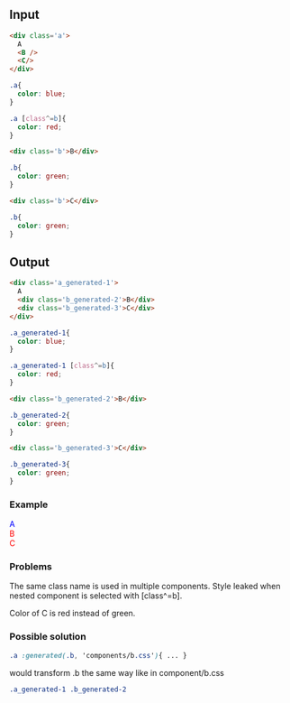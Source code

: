 ## Input

```html {data-filename=app/components/a.hbs}
<div class='a'>
  A
  <B />
  <C/>
</div>
```
```css {data-filename=app/components/a.css}
.a{
  color: blue;
}

.a [class^=b]{
  color: red;
}
```

```html {data-filename=app/components/b.hbs}
<div class='b'>B</div>
```
```css {data-filename=app/components/b.css}
.b{
  color: green;
}
```

```html {data-filename=app/components/c.hbs}
<div class='b'>C</div>
```
```css {data-filename=app/components/c.css}
.b{
  color: green;
}
```

## Output

```html {data-filename=app/components/a.hbs}
<div class='a_generated-1'>
  A
  <div class='b_generated-2'>B</div>
  <div class='b_generated-3'>C</div>
</div>
```
```css {data-filename=app/components/a.css}
.a_generated-1{
  color: blue;
}

.a_generated-1 [class^=b]{
  color: red;
}
```

```html {data-filename=app/components/b.hbs}
<div class='b_generated-2'>B</div>
```
```css {data-filename=app/components/b.css}
.b_generated-2{
  color: green;
}
```

```html {data-filename=app/components/c.hbs}
<div class='b_generated-3'>C</div>
```
```css {data-filename=app/components/c.css}
.b_generated-3{
  color: green;
}
```

### Example

<div class='a_generated-1'>
  A
  <div class='b_generated-2'>B</div>
  <div class='b_generated-3'>C</div>
</div>

<style>
.a_generated-1{
  color: blue;
}
.a_generated-1 [class^=b]{
  color: red;
}
.b_generated-2{
  color: green;
}
.b_generated-3{
  color: green;
}
</style>

### Problems
The same class name is used in multiple components. Style leaked when nested component is selected with [class^=b].

Color of C is red instead of green.

### Possible solution
```css
.a :generated(.b, 'components/b.css'){ ... }
```
would transform .b the same way like in component/b.css
```css
.a_generated-1 .b_generated-2
```
